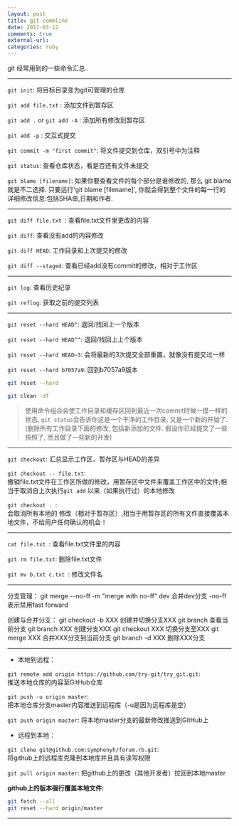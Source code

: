 ```yaml
---
layout: post
title: git commline
date: 2017-03-12
comments: true
external-url:
categories: ruby
---
```

git 经常用到的一些命令汇总.
<hr>

`git init`:                                   将目标目录变为git可管理的仓库

`git add file.txt` :                       添加文件到暂存区

`git add .` or `git add -A` :   添加所有修改到暂存区

`git add -p` : 交互式提交

`git commit -m "first commit"`:          将文件提交到仓库，双引号中为注释

`git status`:                              查看仓库状态，看是否还有文件未提交

 `git blame [filename]`: 如果你要查看文件的每个部分是谁修改的, 那么 git blame 就是不二选择. 只要运行'git blame [filename]', 你就会得到整个文件的每一行的详细修改信息:包括SHA串,日期和作者.

<hr>

`git diff file.txt `:                         查看file.txt文件里更改的内容

`git diff`:       查看没有add的内容修改

`git diff HEAD`:   工作目录和上次提交的修改

`git diff --staged`:  查看已经add没有commit的修改，相对于工作区 
<hr>

`git log`:                                   查看历史纪录

`git reflog`:                              获取之前的提交列表
<hr>

`git reset --hard HEAD^`:     退回/找回上一个版本

`git reset --hard HEAD^^`:   退回/找回上上个版本

`git reset --hard HEAD~3`:  会将最新的3次提交全部重置，就像没有提交过一样

`git reset --hard b7057a9`:           回到b7057a9版本

```bash
git reset --hard

git clean -df
```
>使用命令组合会使工作目录和缓存区回到最近一次commit时候一摸一样的状态, `git status`会告诉你这是一个干净的工作目录, 又是一个新的开始了.(删除所有工作目录下面的修改, 包括新添加的文件. 假设你已经提交了一些快照了, 而且做了一些新的开发)
<hr>

`git checkout`:                    汇总显示工作区、暂存区与HEAD的差异

`git checkout -- file.txt`: <br />           撤销file.txt文件在工作区所做的修改，用暂存区中文件来覆盖工作区中的文件;相当于取消自上次执行`git add` 以来（如果执行过）的本地修改

`git checkout . `: <br />
会取消所有本地的 修改（相对于暂存区）,相当于用暂存区的所有文件直接覆盖本地文件，不给用户任何确认的机会！

<hr>

`cat file.txt `:                               查看file.txt文件里的内容

`git rm file.txt`:                                 删除file.txt文件

`git mv b.txt c.txt `:             修改文件名
<hr>

分支管理：
git merge --no-ff -m "merge with no-ff" dev    合并dev分支 -no-ff表示禁用fast forward  

创建与合并分支：
git checkout -b XXX           创建并切换分支XXX
git branch                            查看当前分支
git branch XXX                   创建分支XXX
git checkout XXX               切换分支至XXX
git merge XXX                     合并XXX分支到当前分支
git branch -d XXX             删除XXX分支
<hr>

- 本地到远程：

`git remote add origin https://github.com/try-git/try_git.git`: <br /> 
推送本地仓库的内容至GitHub仓库

`git push -u origin master`:   <br />
    把本地仓库分支master内容推送到远程库（-u是因为远程库是空）

`git push origin master`:           将本地master分支的最新修改推送到GitHub上


- 远程到本地：

`git clone git@github.com:symphonyh/forum.rb.git`: <br />
 将github上的远程库克隆到本地库并且具有读写权限

`git pull origin master`:    把github上的更改（其他开发者）拉回到本地master

**github上的版本强行覆盖本地文件:**

```bash
git fetch --all  
git reset --hard origin/master
```
<hr>
